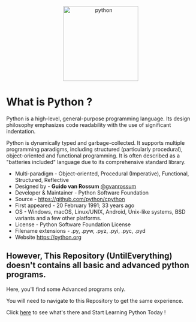 <div align="center">
    <img src="https://cdn.jsdelivr.net/gh/offensive-vk/Icons@master/python/python-original.svg" height=200 width=200 alt="python" />
</div>

# **What is Python** ?

Python is a high-level, general-purpose programming language. Its design philosophy emphasizes code readability with the use of significant indentation.

Python is dynamically typed and garbage-collected. It supports multiple programming paradigms, including structured (particularly procedural), object-oriented and functional programming. It is often described as a "batteries included" language due to its comprehensive standard library.

- Multi-paradigm - Object-oriented, Procedural (Imperative), Functional, Structured, Reflective
- Designed by - **Guido van Rossum** [@gvanrossum](https://github.com/gvanrossum)
- Developer & Maintainer - Python Software Foundation
- Source - <https://github.com/python/cpython>
- First appeared - 20 February 1991; 33 years ago
- OS - Windows, macOS, Linux/UNIX, Android, Unix-like systems, BSD variants and a few other platforms.
- License - Python Software Foundation License
- Filename extensions - .py, .pyw, .pyz, .pyi, .pyc, .pyd
- Website <https://python.org>


## However, This Repository (UntilEverything) doesn't contains all basic and advanced python programs.

Here, you'll find some Advanced programs only.

You will need to navigate to this Repository to get the same experience.

Click [here](https://github.com/offensive-vk/Learn-Python/) to see what's there and Start Learning Python Today !